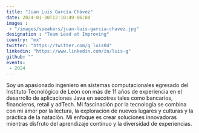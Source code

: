```yaml
---
title: "Juan Luis García Chávez"
date: 2024-01-30T12:10:49-06:00
images :
 - "/images/speakers/juan-luis-garcia-chavez.jpg"
designation : "Team Lead at Improving"
country: "mx"
twitter: "https://twitter.com/g_luis04"
linkedin: "https://www.linkedin.com/in/luis-g"
github: ""
events:
 - 2024
---
```


Soy un apasionado ingeniero en sistemas computacionales egresado del Instituto Tecnológico de León con más de 11 años de experiencia en el desarrollo de aplicaciones Java en secotres tales como bancarios, financieros, retail y adTech. Mi fascinación por la tecnología se combina con mi amor por la lectura, la exploración de nuevos lugares y culturas y la práctica de la natación. Mi enfoque es crear soluciones innovadoras mientras disfruto del aprendizaje continuo y la diversidad de experiencias.

